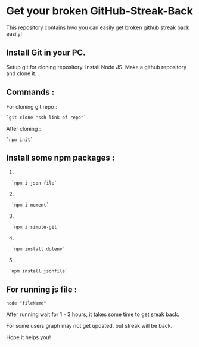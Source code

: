 # Get your broken GitHub-Streak-Back


This repository contains hwo you can easily get broken github streak back easily!


## Install Git in your PC.

Setup git for cloning repository.
Install Node JS.
Make a github repository and clone it.


## Commands :

For cloning git repo :

    `git clone "ssh link of repo"`

After cloning :

    `npm init`


## Install some npm packages :
1.

      `npm i json file`
2.
      

      `npm i moment`

3. 
      

      `npm i simple-git`

4.
      

      `npm install dotenv`

5.
      

     `npm install jsonfile`


## For running js file : 

`node "fileName"`



After running wait for 1 - 3 hours, it takes some time to get sreak back.

For some users graph may not get updated, but streak will be back.

Hope it helps you!
